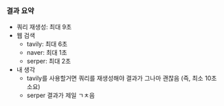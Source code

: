 ### 결과 요약

- 쿼리 재생성: 최대 9초
- 웹 검색
    - tavily: 최대 6초
    - naver: 최대 1초
    - serper: 최대 2초
- 내 생각
    - tavily를 사용할거면 쿼리를 재생성해야 결과가 그나마 괜찮음 (즉, 최소 10초 소요)
    - serper 결과가 제일 ㄱㅊ음